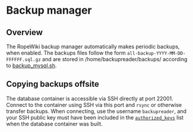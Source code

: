 # Backup manager

## Overview

The RopeWiki backup manager automatically makes periodic backups, when enabled. The backups files
follow the form `all-backup-YYYY-MM-DD-FFFFFF.sql.gz` and are stored in /home/backupreader/backups/ according
to [backup_mysql.sh](scripts/backup_mysql.sh).

## Copying backups offsite

The database container is accessible via SSH directly at port 22001. Connect to the container using SSH via this port
and `rsync` or otherwise transfer backups. When connecting, use the username `backupreader`, and your SSH public key
must have been included in the [`authorized_keys`](pubkeys/authorized_keys) list when the database container
was built.
